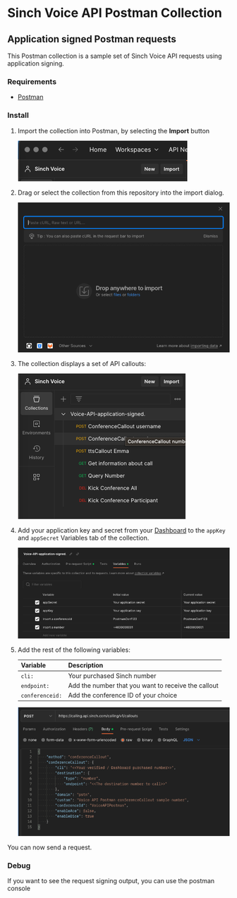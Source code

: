 # Sinch Voice API Postman Collection

## Application signed Postman requests

This Postman collection is a sample set of Sinch Voice API requests using application signing.

### Requirements

- [Postman](https://www.postman.com/downloads/)

### Install

1. Import the collection into Postman, by selecting the **Import** button

    ![Import into Postman, press import ](assets/Collection_Sinch_Voice.png)

2. Drag or select the collection from this repository into the import dialog.

    ![Import into Postman, import dialog](assets/Import.png)

3. The collection displays a set of API callouts:

    ![Import into Postman, collection menu](assets/Collection_menu.png)

4. Add your application key and secret from your [Dashboard](https://dashboard.sinch.com/voice/apps) to the ```appKey``` and ```appSecret``` Variables tab of the collection.

    ![Import into Postman, collection menu](assets/Variables.png)

5. Add the rest of the following variables:

    | Variable | Description |
    | -------- | ----------- |
    | ```cli:``` | Your purchased Sinch number |
    | ```endpoint:``` | Add the number that you want to receive the callout |
    | ```conferenceid:``` | Add the conference ID of your choice |

    ![Import into Postman, request callout body](assets/Request_Body_Callout.png)

You can now send a request.

### Debug

If you want to see the request signing output, you can use the postman console
